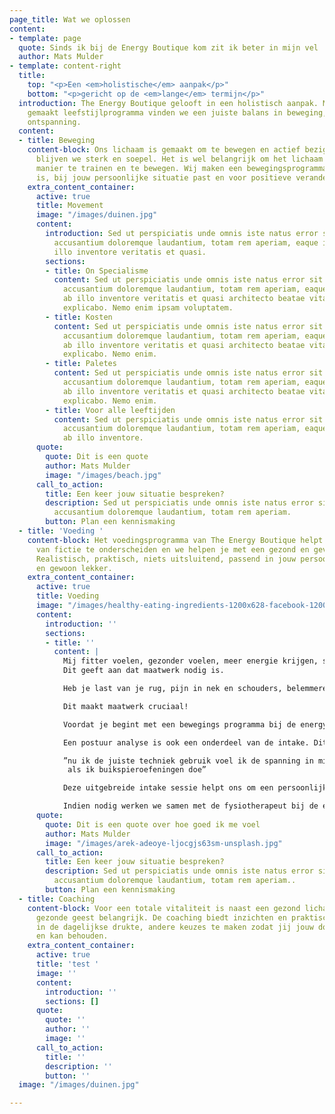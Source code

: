```yaml
---
page_title: Wat we oplossen
content:
- template: page
  quote: Sinds ik bij de Energy Boutique kom zit ik beter in mijn vel
  author: Mats Mulder
- template: content-right
  title:
    top: "<p>Een <em>holistische</em> aanpak</p>"
    bottom: "<p>gericht op de <em>lange</em> termijn</p>"
  introduction: The Energy Boutique gelooft in een holistisch aanpak. Met een op maat
    gemaakt leefstijlprogramma vinden we een juiste balans in beweging, voeding en
    ontspanning.
  content:
  - title: Beweging
    content-block: Ons lichaam is gemaakt om te bewegen en actief bezig te zijn, zo
      blijven we sterk en soepel. Het is wel belangrijk om het lichaam op de juiste
      manier te trainen en te bewegen. Wij maken een bewegingsprogramma dat realistisch
      is, bij jouw persoonlijke situatie past en voor positieve veranderingen zorgt.
    extra_content_container:
      active: true
      title: Movement
      image: "/images/duinen.jpg"
      content:
        introduction: Sed ut perspiciatis unde omnis iste natus error sit voluptatem
          accusantium doloremque laudantium, totam rem aperiam, eaque ipsa quae ab
          illo inventore veritatis et quasi.
        sections:
        - title: On Specialisme
          content: Sed ut perspiciatis unde omnis iste natus error sit voluptatem
            accusantium doloremque laudantium, totam rem aperiam, eaque ipsa quae
            ab illo inventore veritatis et quasi architecto beatae vitae dicta sunt
            explicabo. Nemo enim ipsam voluptatem.
        - title: Kosten
          content: Sed ut perspiciatis unde omnis iste natus error sit voluptatem
            accusantium doloremque laudantium, totam rem aperiam, eaque ipsa quae
            ab illo inventore veritatis et quasi architecto beatae vitae dicta sunt
            explicabo. Nemo enim.
        - title: Paletes
          content: Sed ut perspiciatis unde omnis iste natus error sit voluptatem
            accusantium doloremque laudantium, totam rem aperiam, eaque ipsa quae
            ab illo inventore veritatis et quasi architecto beatae vitae dicta sunt
            explicabo. Nemo enim.
        - title: Voor alle leeftijden
          content: Sed ut perspiciatis unde omnis iste natus error sit voluptatem
            accusantium doloremque laudantium, totam rem aperiam, eaque ipsa quae
            ab illo inventore.
      quote:
        quote: Dit is een quote
        author: Mats Mulder
        image: "/images/beach.jpg"
      call_to_action:
        title: Een keer jouw situatie bespreken?
        description: Sed ut perspiciatis unde omnis iste natus error sit voluptatem
          accusantium doloremque laudantium, totam rem aperiam.
        button: Plan een kennismaking
  - title: 'Voeding '
    content-block: Het voedingsprogramma van The Energy Boutique helpt je om feiten
      van fictie te onderscheiden en we helpen je met een gezond en gevarieerd voedingspatroon.
      Realistisch, praktisch, niets uitsluitend, passend in jouw persoonlijke leven
      en gewoon lekker.
    extra_content_container:
      active: true
      title: Voeding
      image: "/images/healthy-eating-ingredients-1200x628-facebook-1200x628.jpg"
      content:
        introduction: ''
        sections:
        - title: ''
          content: |
            Mij fitter voelen, gezonder voelen, meer energie krijgen, spieren opbouwen, flexibeler worden, minder stress ervaren, conditie verbeteren, gewicht verliezen. Dit zijn vele redenen die klanten aangeven om bij de energy boutique een trainings programma te komen volgen.
            Dit geeft aan dat maatwerk nodig is.

            Heb je last van je rug, pijn in nek en schouders, belemmeren knieklachten je in je dagelijkse activiteiten of ervaar je andere ongemakkken en pijn wanneer je beweegt en sport?

            Dit maakt maatwerk cruciaal!

            Voordat je begint met een bewegings programma bij de energy boutique is er eerst een  uitgebreide intake sessie waarin we jouw doelen en wensen bespreken.

            Een postuur analyse is ook een onderdeel van de intake. Dit geeft ons veel informatie over een eventueel disbalans in het lichaam. Om de intake compleet te maken kijken we naar het beweegpatroon van je lichaam tijdens bepaalde oefeningen. Hierbij letten we op juiste houding en of bij de oefening de juiste spieren worden gebruikt. De juiste bewegingstechniek is belangrijk voor functionaliteit van het lichaam en helpt met het verminderen of soms zelfs verdwijnen van klachten in het lichaam.

            ”nu ik de juiste techniek gebruik voel ik de spanning in mijn nek niet meer
             als ik buikspieroefeningen doe”

            Deze uitgebreide intake sessie helpt ons om een persoonlijk bewegings programma op te stellen. Voor bepaalde oefeningen maken we gebruik van de BioMechanics methode® en de stott pilates methode®. Met deze methodes zorgen we voor een goede balans tussen kracht en flexibiliteit met oefeningen die houding verbeteren en waarmee eventuele rugklachten en andere chronische gewrichtspijnen verminderen.

            Indien nodig werken we samen met de fysiotherapeut bij de energy boutique, www.onderhandenfysiotherapie.nl  die kan helpen met het stellen van een diagnose.
      quote:
        quote: Dit is een quote over hoe goed ik me voel
        author: Mats Mulder
        image: "/images/arek-adeoye-ljocgjs63sm-unsplash.jpg"
      call_to_action:
        title: Een keer jouw situatie bespreken?
        description: Sed ut perspiciatis unde omnis iste natus error sit voluptatem
          accusantium doloremque laudantium, totam rem aperiam..
        button: Plan een kennismaking
  - title: Coaching
    content-block: Voor een totale vitaliteit is naast een gezond lichaam, ook een
      gezonde geest belangrijk. De coaching biedt inzichten en praktische tools om,
      in de dagelijkse drukte, andere keuzes te maken zodat jij jouw doelen kan behalen
      en kan behouden.
    extra_content_container:
      active: true
      title: 'test '
      image: ''
      content:
        introduction: ''
        sections: []
      quote:
        quote: ''
        author: ''
        image: ''
      call_to_action:
        title: ''
        description: ''
        button: ''
  image: "/images/duinen.jpg"

---
```

